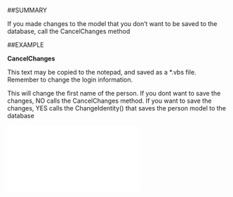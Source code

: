 
##SUMMARY

If you made changes to the model that you don’t want to be saved to the database, call the CancelChanges method


##EXAMPLE

**CancelChanges**


This text may be copied to the notepad, and saved as a *.vbs file. Remember to change the login information.


This will change the first name of the person. If you dont want to save the changes, NO calls the CancelChanges method. If you want to save the changes, YES calls the ChangeIdentity() that saves the person model to the database


![](..\..\Examples\vbs\SOPerson.CancelChanges.vbs.txt)

